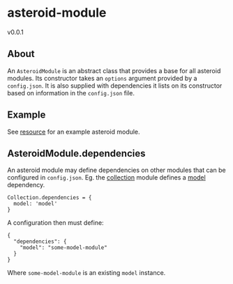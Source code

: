 # asteroid-module
v0.0.1

## About

An `AsteroidModule` is an abstract class that provides a base for all asteroid modules. Its constructor takes an `options` argument provided by a `config.json`. It is also supplied with dependencies it lists on its constructor based on information in the `config.json` file.

## Example

See [resource](../resource) for an example asteroid module.

## AsteroidModule.dependencies

An asteroid module may define dependencies on other modules that can be configured in `config.json`. Eg. the [collection](../collection/lib/collection.js) module defines a [model](../model) dependency.

    Collection.dependencies = {
      model: 'model'
    }
    
A configuration then must define:

    {
      "dependencies": {
        "model": "some-model-module"
      }
    }
    
Where `some-model-module` is an existing `model` instance.